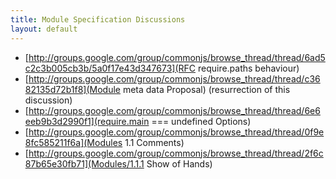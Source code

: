 ```yaml
---
title: Module Specification Discussions
layout: default
---
```

 
* [http://groups.google.com/group/commonjs/browse_thread/thread/6ad5c2c3b005cb3b/5a0f17e43d347673](RFC require.paths behaviour)
* [http://groups.google.com/group/commonjs/browse_thread/thread/c3682135d72b1f8](Module meta data Proposal) (resurrection of this discussion)
* [http://groups.google.com/group/commonjs/browse_thread/thread/6e6eeb9b3d2990f1](require.main === undefined Options)
* [http://groups.google.com/group/commonjs/browse_thread/thread/0f9e8fc585211f6a](Modules 1.1 Comments)
* [http://groups.google.com/group/commonjs/browse_thread/thread/2f6c87b65e30fb71](Modules/1.1.1 Show of Hands)

